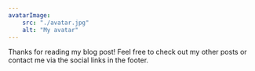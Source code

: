 ```yaml
---
avatarImage:
    src: "./avatar.jpg"
    alt: "My avatar"
---
```

Thanks for reading my blog post! Feel free to check out my other posts or contact me via the social links in the footer.
